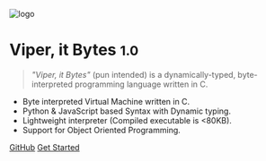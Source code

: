 ![logo](_media/logo_m.png)

# Viper, it Bytes <small>1.0</small>

> *"Viper, it Bytes"* (pun intended) is a dynamically-typed, byte-interpreted programming language written in C.

- Byte interpreted Virtual Machine written in C.
- Python & JavaScript based Syntax with Dynamic typing.
- Lightweight interpreter (Compiled executable is <80KB).
- Support for Object Oriented Programming.

[GitHub](https://github.com/rahuldshetty/viper.git)
[Get Started](#viper-it-bytes)
